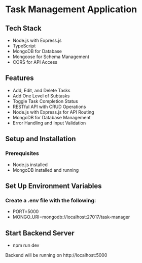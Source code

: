 # **Task Management Application**

## Tech Stack

- Node.js with Express.js
- TypeScript
- MongoDB for Database
- Mongoose for Schema Management
- CORS for API Access

## Features

- Add, Edit, and Delete Tasks
- Add One Level of Subtasks
- Toggle Task Completion Status
- RESTful API with CRUD Operations
- Node.js with Express.js for API Routing
- MongoDB for Database Management
- Error Handling and Input Validation

## Setup and Installation
### Prerequisites

- Node.js installed
- MongoDB installed and running


## Set Up Environment Variables

### Create a .env file with the following:

- PORT=5000
- MONGO_URI=mongodb://localhost:27017/task-manager


## Start Backend Server

- npm run dev

Backend will be running on http://localhost:5000